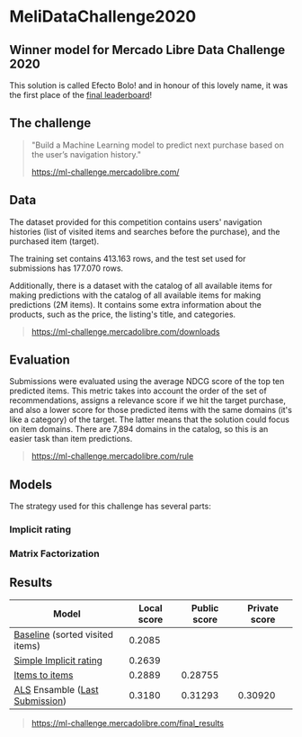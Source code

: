 # MeliDataChallenge2020

## Winner model for Mercado Libre Data Challenge 2020

This solution is called Efecto Bolo! and in honour of this lovely name, it was the first place of the [final leaderboard](https://ml-challenge.mercadolibre.com/final_results)!

## The challenge

>  "Build a Machine Learning model to predict next purchase based on the user’s navigation history."
>
> https://ml-challenge.mercadolibre.com/


## Data
The dataset provided for this competition contains users' navigation histories (list of visited items and searches before the purchase), and the purchased item (target).

The training set contains 413.163 rows, and the test set used for submissions has 177.070 rows.

Additionally, there is a dataset with the catalog of all available items for making predictions with the catalog of all available items for making predictions (2M items). It contains some extra information about the products, such as the price, the listing's title, and categories.

> https://ml-challenge.mercadolibre.com/downloads

## Evaluation

Submissions were evaluated using the average NDCG score of the top ten predicted items. This metric takes into account the order of the set of recommendations, assigns a relevance score if we hit the target purchase, and also a lower score for those predicted items with the same domains (it's like a category) of the target. The latter means that the solution could focus on item domains. There are 7,894 domains in the catalog, so this is an easier task than item predictions.

> https://ml-challenge.mercadolibre.com/rule

## Models

The strategy used for this challenge has several parts:

### Implicit rating

### Matrix Factorization

## Results

| Model                                 | Local score       | Public score  | Private score  |
|---------------------------------------|-------------------|---------------|----------------|
| [Baseline](https://github.com/leolnn/MeliDataChallenge2020/blob/main/notebooks/00-ExploratoryAnalysis.ipynb) (sorted visited items)  | 0.2085            |               |                |
| [Simple Implicit rating](https://github.com/leolnn/MeliDataChallenge2020/blob/main/notebooks/01-Item2itemModel.ipynb)               | 0.2639            |               |                |
| [Items to items](https://github.com/leolnn/MeliDataChallenge2020/blob/main/notebooks/01-Item2itemModel.ipynb)          | 0.2889            | 0.28755       |                |
| [ALS](https://github.com/leolnn/MeliDataChallenge2020/blob/main/notebooks/02-AlternatingLeastSquaresModel.ipynb) Ensamble ([Last Submission](https://github.com/leolnn/MeliDataChallenge2020/blob/main/notebooks/03-EnsembleModel.ipynb))        | 0.3180            | 0.31293       | 0.30920        |

> https://ml-challenge.mercadolibre.com/final_results

